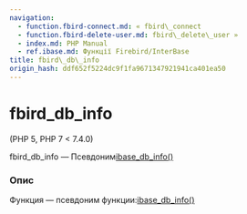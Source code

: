 ```yaml
---
navigation:
  - function.fbird-connect.md: « fbird\_connect
  - function.fbird-delete-user.md: fbird\_delete\_user »
  - index.md: PHP Manual
  - ref.ibase.md: Функції Firebird/InterBase
title: fbird\_db\_info
origin_hash: ddf652f5224dc9f1fa9671347921941ca401ea50
---
```

# fbird\_db\_info

(PHP 5, PHP 7 < 7.4.0)

fbird\_db\_info — Псевдоним[ibase\_db\_info()](function.ibase-db-info.md)

### Опис

Функция — псевдоним функции:[ibase\_db\_info()](function.ibase-db-info.md)
